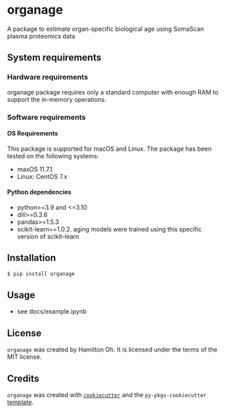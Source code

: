 # organage

A package to estimate organ-specific biological age using SomaScan plasma proteomics data

## System requirements

### Hardware requirements

organage package requires only a standard computer with enough RAM to support the in-memory operations.

### Software requirements

#### OS Requirements

This package is supported for macOS and Linux. The package has been tested on the following systems:
- maxOS 11.7.1
- Linux: CentOS 7.x

#### Python dependencies

- python>=3.9 and <=3.10
- dill>=0.3.6
- pandas>=1.5.3
- scikit-learn==1.0.2. aging models were trained using this specific version of scikit-learn

## Installation

```bash
$ pip install organage
```

## Usage

- see docs/example.ipynb

## License

`organage` was created by Hamilton Oh. It is licensed under the terms of the MIT license.

## Credits

`organage` was created with [`cookiecutter`](https://cookiecutter.readthedocs.io/en/latest/) and the `py-pkgs-cookiecutter` [template](https://github.com/py-pkgs/py-pkgs-cookiecutter).
